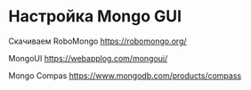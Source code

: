 # Настройка Mongo GUI

Скачиваем RoboMongo
https://robomongo.org/


MongoUI
https://webapplog.com/mongoui/

Mongo Compas
https://www.mongodb.com/products/compass